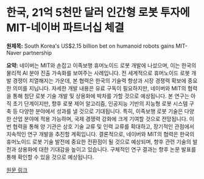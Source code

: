 # 한국, 21억 5천만 달러 인간형 로봇 투자에 MIT-네이버 파트너십 체결

**원제목:** South Korea's US$2.15 billion bet on humanoid robots gains MIT-Naver partnership

**요약:** 네이버는 MIT와 손잡고 이족보행 휴머노이드 로봇 개발에 나섰으며, 이는 한국의 물리적 AI 분야 진출 가속화를 보여주는 사례입니다.  전 세계적으로 휴머노이드 로봇 개발 경쟁이 치열해지는 가운데, 본 협력은 한국의 기술력 향상과 시장 경쟁력 확보에 중요한 의미를 지닙니다.  자세한 개발 내용은 유료 구독이 필요하지만,  네이버와 MIT의 협력을 통해  첨단 로봇 기술 개발 및 상용화에 박차를 가할 것으로 예상됩니다.  본 연구는  아직 초기 단계이지만,  향후  로봇 제어 알고리즘,  인공지능 기반의 지능형 로봇 시스템 구축 등 다양한 분야에서 성과를 낼 것으로 기대됩니다.  특히,  이족보행 로봇 기술은 다양한 산업 분야에 적용 가능하며,  국제 경쟁력 강화에 크게 기여할 것으로 전망됩니다.  이번 협력을 통해 양 기관은  상호 기술 교류 및 인력 교류를 확대하고,  장기적인 관점에서 지속적인 연구 개발을 추진할 계획입니다.  결론적으로, 네이버와 MIT의 협력은 한국의 휴머노이드 로봇 기술 발전에 중요한 전환점이 될 것으로 예상되며,  향후  관련 기술의 발전과 상용화에 대한 기대감을 높이고 있습니다.  구체적인 연구 결과는 향후 논문 발표를 통해 확인할 수 있을 것으로 예상됩니다.

[원문 링크](https://www.digitimes.com/news/a20250721PD233/naver-mit-robot-2025-robotics.html)
